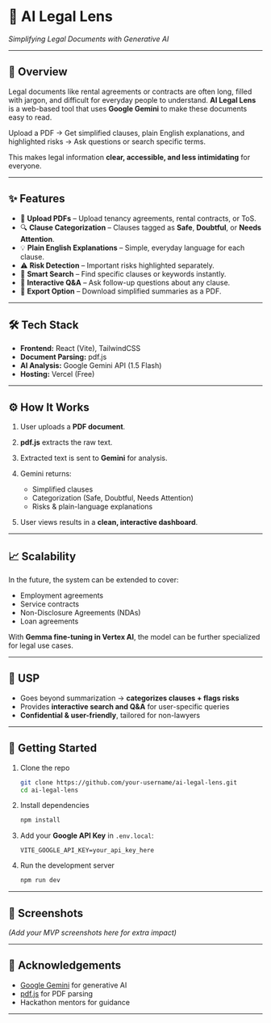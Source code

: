 # 📝 AI Legal Lens

*Simplifying Legal Documents with Generative AI*

---

## 📌 Overview

Legal documents like rental agreements or contracts are often long, filled with jargon, and difficult for everyday people to understand.
**AI Legal Lens** is a web-based tool that uses **Google Gemini** to make these documents easy to read.

Upload a PDF → Get simplified clauses, plain English explanations, and highlighted risks → Ask questions or search specific terms.

This makes legal information **clear, accessible, and less intimidating** for everyone.

---

## ✨ Features

* 📂 **Upload PDFs** – Upload tenancy agreements, rental contracts, or ToS.
* 🔍 **Clause Categorization** – Clauses tagged as **Safe**, **Doubtful**, or **Needs Attention**.
* 💡 **Plain English Explanations** – Simple, everyday language for each clause.
* ⚠️ **Risk Detection** – Important risks highlighted separately.
* 🔎 **Smart Search** – Find specific clauses or keywords instantly.
* 💬 **Interactive Q\&A** – Ask follow-up questions about any clause.
* 📑 **Export Option** – Download simplified summaries as a PDF.

---

## 🛠️ Tech Stack

* **Frontend:** React (Vite), TailwindCSS
* **Document Parsing:** pdf.js
* **AI Analysis:** Google Gemini API (1.5 Flash)
* **Hosting:** Vercel (Free)

---

## ⚙️ How It Works

1. User uploads a **PDF document**.
2. **pdf.js** extracts the raw text.
3. Extracted text is sent to **Gemini** for analysis.
4. Gemini returns:

   * Simplified clauses
   * Categorization (Safe, Doubtful, Needs Attention)
   * Risks & plain-language explanations
5. User views results in a **clean, interactive dashboard**.

---

## 📈 Scalability

In the future, the system can be extended to cover:

* Employment agreements
* Service contracts
* Non-Disclosure Agreements (NDAs)
* Loan agreements

With **Gemma fine-tuning in Vertex AI**, the model can be further specialized for legal use cases.

---

## 🎯 USP

* Goes beyond summarization → **categorizes clauses + flags risks**
* Provides **interactive search and Q\&A** for user-specific queries
* **Confidential & user-friendly**, tailored for non-lawyers

---

## 🚀 Getting Started

1. Clone the repo

   ```bash
   git clone https://github.com/your-username/ai-legal-lens.git
   cd ai-legal-lens
   ```

2. Install dependencies

   ```bash
   npm install
   ```

3. Add your **Google API Key** in `.env.local`:

   ```
   VITE_GOOGLE_API_KEY=your_api_key_here
   ```

4. Run the development server

   ```bash
   npm run dev
   ```

---

## 📸 Screenshots

*(Add your MVP screenshots here for extra impact)*

---

## 🙌 Acknowledgements

* [Google Gemini](https://ai.google/) for generative AI
* [pdf.js](https://mozilla.github.io/pdf.js/) for PDF parsing
* Hackathon mentors for guidance

---
